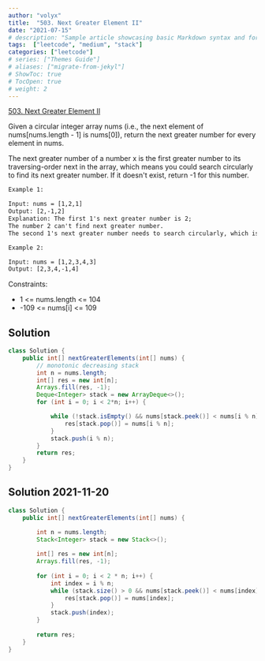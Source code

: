 ```yaml
---
author: "volyx"
title:  "503. Next Greater Element II"
date: "2021-07-15"
# description: "Sample article showcasing basic Markdown syntax and formatting for HTML elements."
tags:  ["leetcode", "medium", "stack"]
categories: ["leetcode"]
# series: ["Themes Guide"]
# aliases: ["migrate-from-jekyl"]
# ShowToc: true
# TocOpen: true
# weight: 2
---
```


[503. Next Greater Element II](https://leetcode.com/problems/next-greater-element-ii/)

Given a circular integer array nums (i.e., the next element of nums[nums.length - 1] is nums[0]), return the next greater number for every element in nums.

The next greater number of a number x is the first greater number to its traversing-order next in the array, which means you could search circularly to find its next greater number. If it doesn't exist, return -1 for this number.

```txt
Example 1:

Input: nums = [1,2,1]
Output: [2,-1,2]
Explanation: The first 1's next greater number is 2; 
The number 2 can't find next greater number. 
The second 1's next greater number needs to search circularly, which is also 2.

Example 2:

Input: nums = [1,2,3,4,3]
Output: [2,3,4,-1,4]
```

Constraints:

- 1 <= nums.length <= 104
- -109 <= nums[i] <= 109

## Solution

```java
class Solution {
    public int[] nextGreaterElements(int[] nums) {
        // monotonic decreasing stack
        int n = nums.length;
        int[] res = new int[n];
        Arrays.fill(res, -1);
        Deque<Integer> stack = new ArrayDeque<>();
        for (int i = 0; i < 2*n; i++) {

            while (!stack.isEmpty() && nums[stack.peek()] < nums[i % n]) {
                res[stack.pop()] = nums[i % n];
            }
            stack.push(i % n);
        }
        return res;
    }
}
```

## Solution 2021-11-20

```java
class Solution {
    public int[] nextGreaterElements(int[] nums) {

        int n = nums.length;
        Stack<Integer> stack = new Stack<>();
        
        int[] res = new int[n];
        Arrays.fill(res, -1);
        
        for (int i = 0; i < 2 * n; i++) {
            int index = i % n;
            while (stack.size() > 0 && nums[stack.peek()] < nums[index]) {
                res[stack.pop()] = nums[index]; 
            }
            stack.push(index);
        }
        
        return res;
    }
}
```
